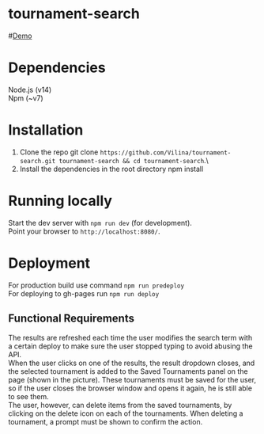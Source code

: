# tournament-search
#[Demo](https://vilina.github.io/tournament-search/)

# Dependencies
Node.js (v14)\
Npm (~v7)

# Installation
1. Clone the repo git clone `https://github.com/Vilina/tournament-search.git tournament-search && cd tournament-search`.\
2. Install the dependencies in the root directory npm install 

# Running locally
Start the dev server with `npm run dev` (for development).\
Point your browser to `http://localhost:8080/`.

# Deployment
For production build use command `npm run predeploy`\
For deploying to gh-pages run `npm run deploy`



## Functional Requirements
The results are refreshed each time the user modifies the search term with a certain deploy to
make sure the user stopped typing to avoid abusing the API.\
When the user clicks on one of the results, the result dropdown closes, and the selected
tournament is added to the Saved Tournaments panel on the page (shown in the picture).
These tournaments must be saved for the user, so if the user closes the browser window and
opens it again, he is still able to see them.\
The user, however, can delete items from the saved tournaments, by clicking on the delete icon
on each of the tournaments. When deleting a tournament, a prompt must be shown to confirm
the action.